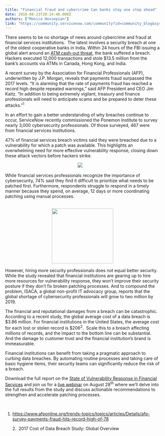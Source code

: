 ```yaml
---
title: "Financial fraud and cybercrime Can banks stay one step ahead"
date: 2018-08-23T20:14:46.000Z
authors: ["Monica Hovsepian"]
link: "https://community.servicenow.com/community?id=community_blog&sys_id=0cae1caadbc4eb4467a72926ca961918"
---
```

<p>There seems to be no shortage of news around cybercrime and fraud at financial services institutions.  The latest involves a security breach at one of the oldest cooperative banks in India. Within 24 hours of the FBI issuing a global alert around an <a href="https://krebsonsecurity.com/2018/08/fbi-warns-of-unlimited-atm-cashout-blitz/" rel="nofollow">ATM cash-out threat</a>, the bank suffered a breach. Hackers executed 12,000 transactions and stole $13.5 million from the bank’s accounts via ATMs in Canada, Hong Kong, and India.</p>
<p>A recent survey by the Association for Financial Professionals (AFP), underwritten by J.P. Morgan, reveals that payments fraud surpassed the 2017 levels. “It is alarming that the rate of payments fraud has reached a record high despite repeated warnings,” said AFP President and CEO Jim Kaitz. “In addition to being extremely vigilant, treasury and finance professionals will need to anticipate scams and be prepared to deter these attacks.”<sup>1</sup></p>
<p>In an effort to gain a better understanding of why breaches continue to occur, ServiceNow recently commissioned the Ponemon Institute to survey nearly 3,000 cybersecurity professionals. Of those surveyed, 467 were from financial services institutions.</p>
<p>47% of financial services breach victims said they were breached due to a vulnerability for which a patch was available. This highlights an overwhelming need for more effective vulnerability response, closing down these attack vectors before hackers strike.</p>
<p style="text-align: center;"> <img src="80c1a4aadb40afc0d58ea345ca96195d.iix" />     </p>
<p>While financial services professionals recognize the importance of cybersecurity, 74% said they find it difficult to prioritize what needs to be patched first. Furthermore, respondents struggle to respond in a timely manner because they spend, on average, 12 days or more coordinating patching using manual processes.</p>
<p> <img style="display: block; margin-left: auto; margin-right: auto;" src="10d12ceadb40afc0d58ea345ca96191c.iix" width="200" height="179" /></p>
<p>However, hiring more security professionals does not equal better security. While the study revealed that financial institutions are gearing up to hire more resources for vulnerability response, they won’t improve their security posture if they don’t fix broken patching processes. And to compound the problem, ISACA, a global non-profit IT advocacy group, reports that the global shortage of cybersecurity professionals will grow to two million by 2019.</p>
<p>The financial and reputational damages from a breach can be catastrophic.  According to a recent study, the global average cost of a data breach is $3.86 million. For financial institutions in the United States, the average cost for each lost or stolen record is $206<sup>2</sup>.  Scale this to a breach affecting millions of records, and the impact to the bottom line can be substantial. And the damage to customer trust and the financial institution’s brand is immeasurable.</p>
<p>Financial institutions can benefit from taking a pragmatic approach to curbing data breaches. By automating routine processes and taking care of basic hygiene items, their security teams can significantly reduce the risk of a breach.</p>
<p>Download the full report on the <a href="https://www.servicenow.com/lpayr/ponemon-financial-services.html" rel="nofollow">State of Vulnerability Response in Financial Services</a> and join us for a <a href="https://www.cio.com/resources/form?placement_id&#61;8d383313-9d9d-4f32-b33d-4b8ca662dab4&amp;brand_id&#61;256" rel="nofollow">live webinar</a> on August 28<sup>th</sup> where we’ll delve into the full results from the study and discuss actionable recommendations to strengthen and accelerate patching processes.</p>
<p> </p>
<ol><li><a href="https://www.afponline.org/trends-topics/topics/articles/Details/afp-survey-payments-fraud-hits-record-high-of-78" rel="nofollow">https://www.afponline.org/trends-topics/topics/articles/Details/afp-survey-payments-fraud-hits-record-high-of-78</a></li></ol>
<p>      2.  2017 Cost of Data Breach Study: Global Overview</p>